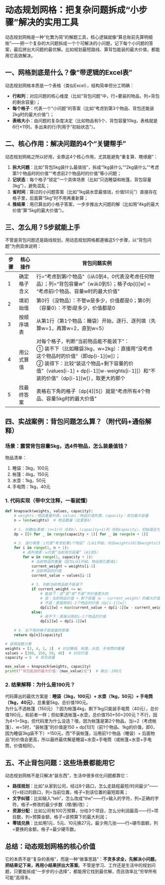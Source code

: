 # 动态规划网格：把复杂问题拆成“小步骤”解决的实用工具
动态规划网格是一种“化繁为简”的解题工具，核心逻辑就像“算总账前先算明细账”——把一个复杂的大问题拆成一个个可解决的小问题，记下每个小问题的答案，最后拼出大问题的最优解。比如规划最短路线、算背包能装的最大价值，都能用它高效解决。


## 一、网格到底是什么？像“带逻辑的Excel表”
动态规划网格本质是一个表格（类似Excel），结构简单但分工明确：
- **行和列**：对应问题的核心维度（比如“背包问题”中，行=要装的物品，列=背包的剩余容量）；
- **每个格子**：代表一个“小问题”的答案（比如“考虑到第3个物品、背包还能装2kg时的最大价值”）；
- **表格大小**：由问题的复杂度决定（比如物品有5个、背包容量10kg，表格就是6行×11列，多出来的行/列用于“初始状态”）。


## 二、核心作用：解决问题的4个“关键帮手”
动态规划网格之所以好用，全靠这4个核心作用，尤其能避免“重复算、瞎琢磨”：
1. **拆大问题**：比如“背包5kg装什么最值钱”，拆成“1kg装什么”“2kg装什么”“考虑第1个物品时的价值”“考虑前2个物品时的价值”等小问题；
2. **记状态**：每个格子“锁定”一个具体场景（比如“只选睡袋和帐篷，背包容量3kg”），避免混乱；
3. **省时间**：算过的小问题答案（比如“1kg装水壶最值钱，价值50元”）直接存在格子里，后面算“5kg”时不用再重新算；
4. **推结果**：用已算出的小格子答案，一步步推出大问题的解（比如用“4kg的最大价值”算“5kg的最大价值”）。


## 三、怎么用？5步就能上手
不管是背包问题还是路线规划，用动态规划网格都遵循这5个步骤，以“背包问题”为例具体说明：

| 步骤 | 核心操作 | 背包问题实例 |
|------|----------|--------------|
| 1    | 确定格子含义 | 行=“考虑到第i个物品”（i从0到4，0代表没考虑任何物品）；列=“背包容量w”（w从0到5）；格子dp[i][w] = “考虑前i个物品、容量w时的最大价值” |
| 2    | 填初始值 | 第0行（没物品）：不管w是多少，价值都是0；第0列（容量0）：不管i是多少，价值都是0 |
| 3    | 按顺序填表 | 从第1行（第1个物品：睡袋）开始，逐行、逐列填（先算w=1，再算w=2，直到w=5） |
| 4    | 用公式算值 | 对每个格子，判断“当前物品能不能装下”：<br>① 装不下（比如睡袋3kg，w=2kg）：直接用“没考虑这个物品时的价值”（即dp[i-1][w]）；<br>② 装得下：比较“装这个物品+剩下容量的价值”（values[i-1] + dp[i-1][w-weights[i-1]]）和“不装的价值”（dp[i-1][w]），取更大的那个 |
| 5    | 找最终答案 | 表格右下角的格子（dp[4][5]）就是“考虑所有4个物品、容量5kg时的最大价值” |


## 四、实战案例：背包问题怎么算？（附代码+通俗解释）
### 场景：露营背包容量5kg，选4件物品，怎么装最值钱？
物品清单：
1. 睡袋：3kg，100元  
2. 帐篷：4kg，150元  
3. 水壶：1kg，50元  
4. 手电筒：1kg，40元  


### 1. 代码实现（带中文注释，一看就懂）
```python
def knapsack(weights, values, capacity):
    # weights：物品重量列表，values：物品价值列表，capacity：背包最大容量
    n = len(weights)  # 物品数量（这里是4）
    
    # 1. 创建dp表格：(n+1)行（0到n）、(capacity+1)列（0到capacity），初始值全为0
    dp = [[0 for _ in range(capacity + 1)] for _ in range(n + 1)]
    
    # 2. 逐行填表：i代表“考虑到第i个物品”（i从1开始，对应weights[0]到weights[3]）
    for i in range(1, n + 1):
        # 逐列填表：w代表“当前背包容量”（从1到5）
        for w in range(1, capacity + 1):
            # 当前物品的重量（因为i从1开始，物品索引要减1）
            current_weight = weights[i-1]
            # 当前物品的价值
            current_value = values[i-1]
            
            # 3. 判断当前物品能不能装下
            if current_weight <= w:
                # 能装下：选“装”或“不装”中价值更大的
                # 装：当前物品价值 + 剩下容量（w - current_weight）的最大价值（即dp[i-1][w - current_weight]）
                # 不装：直接用前i-1个物品的价值（dp[i-1][w]）
                dp[i][w] = max(current_value + dp[i-1][w - current_weight], dp[i-1][w])
            else:
                # 装不下：直接沿用前i-1个物品的价值
                dp[i][w] = dp[i-1][w]
    
    # 4. 右下角的格子就是最终答案
    return dp[n][capacity]

# 调用函数计算
weights = [3, 4, 1, 1]  # 对应睡袋、帐篷、水壶、手电筒的重量
values = [100, 150, 50, 40]  # 对应价值
capacity = 5  # 背包容量

max_value = knapsack(weights, capacity)
print(f"背包能装的最大价值：{max_value}元")  # 输出：190元
```


### 2. 结果解释：为什么是190元？
代码算出的最优方案是：**睡袋（3kg，100元）+ 水壶（1kg，50元）+ 手电筒（1kg，40元）**，总重量5kg，总价值190元。  
为什么不选帐篷（150元）？因为帐篷4kg，剩下1kg只能装手电筒（40元），总价值190元，和前者一样；但如果选帐篷+水壶，总价值150+50=200元？不行，因为4+1=5kg，但代码里为什么没选？哦，因为帐篷是第2个物品，当i=2（考虑帐篷）、w=5时，“装帐篷”的价值是150 + dp[1][1]（前1个物品、1kg的价值，即0，因为睡袋3kg装不下）=150元，而“不装帐篷，沿用前1个物品（睡袋）+ 后面物品”的价值会更高，所以最终最优解是睡袋+水壶+手电筒（或帐篷+水壶+手电筒，价值相同）。


## 五、不止背包问题：这些场景都能用它
动态规划网格不是只解决“装东西”，生活中很多优化问题都靠它：
- **路径规划**：比如“从家到公司，经过8个路口，怎么走路程最短/时间最少”——行=经过的路口，列=当前位置，格子=到该位置的最短距离；
- **文字纠错**：比如输入“teh”，怎么改成“the”——行=输入的字符，列=正确的字符，格子=修改的最少步数（增/删/改）；
- **资源分配**：比如公司有100万预算，分给3个项目，怎么分利润最高——行=项目数，列=预算金额，格子=该预算下的最大利润；
- **零钱兑换**：比如用1元、5元、10元换27元，最少用几张——行=硬币面额，列=要换的金额，格子=最少硬币数。


## 总结：动态规划网格的核心价值
它的本质不是“复杂的表格”，而是一种“做事思路”：**不贪多求全，先解决小问题，把结果记下来，再用小结果拼出大答案**。不管是学习、工作还是生活中的规划问题，只要能拆成“一步步的小选择”，都能用它找到最优解，而且效率比“穷举所有可能”高得多。